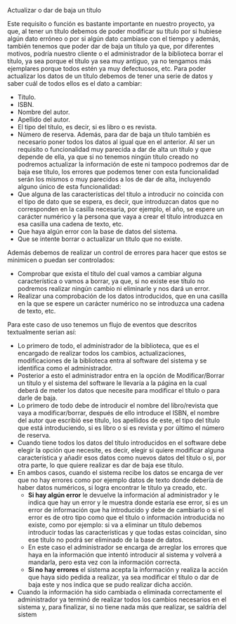 

Actualizar o dar de baja un título

Este requisito o función es bastante importante en nuestro proyecto, ya que, al tener un título debemos de poder modificar su título por si hubiese algún dato erróneo o por si algún dato cambiase con el tiempo y además, también tenemos que poder dar de baja un título ya que, por diferentes motivos, podría nuestro cliente o el administrador de la biblioteca borrar el título, ya sea porque el título ya sea muy antiguo, ya no tengamos más ejemplares porque todos estén ya muy defectuosos, etc.
Para poder actualizar los datos de un título debemos de tener una serie de datos y saber cuál de todos ellos es el dato a cambiar: 
- 	Título.
-	ISBN.
-	Nombre del autor.
-	Apellido del autor.
-	El tipo del título, es decir, si es libro o es revista.
-	Número de reserva.
Además, para dar de baja un título también es necesario poner todos los datos al igual que en el anterior.
Al ser un requisito o funcionalidad muy parecida a dar de alta un título y que depende de ella, ya que si no tenemos ningún título creado no podremos actualizar la información de este ni tampoco podremos dar de baja ese título, los errores que podemos tener con esta funcionalidad serán los mismos o muy parecidos a los de dar de alta, incluyendo alguno único de esta funcionalidad:
- Que alguna de las características del título a introducir no coincida con el tipo de dato que se espera, es decir, que introduzcan datos que no corresponden en la casilla necesaria, por ejemplo, el año, se espere un carácter numérico y la persona que vaya a crear el título introduzca en esa casilla una cadena de texto, etc.
- Que haya algún error con la base de datos del sistema.
- Que se intente borrar o actualizar un título que no existe.

Además debemos de realizar un control de errores para hacer que estos se minimicen o puedan ser controlados:
-	Comprobar que exista el título del cual vamos a cambiar alguna característica o vamos a borrar, ya que, si no existe ese título no podremos realizar ningún cambio ni eliminarle y nos dará un error.
-	Realizar una comprobación de los datos introducidos, que en una casilla en la que se espere un carácter numérico no se introduzca una cadena de texto, etc.

Para este caso de uso tenemos un flujo de eventos que descritos textualmente serian así:
- Lo primero de todo, el administrador de la biblioteca, que es el encargado de realizar todos los cambios, actualizaciones, modificaciones de la biblioteca entra al software del sistema y se identifica como el administrador.
- Posterior a esto el administrador entra en la opción de Modificar/Borrar un título y el sistema del software le llevaría a la página en la cual deberá de meter los datos que necesite para modificar el título o para darle de baja.
- Lo primero de todo debe de introducir el nombre del libro/revista que vaya a modificar/borrar, después de ello introduce el ISBN, el nombre del autor que escribió ese título, los apellidos de este, el tipo del título que está introduciendo, si es libro o si es revista y por último el número de reserva.
- Cuando tiene todos los datos del título introducidos en el software debe elegir la opción que necesite, es decir, elegir si quiere modificar alguna característica y añadir esos datos como nuevos datos del título o si, por otra parte, lo que quiere realizar es dar de baja ese título.
- En ambos casos, cuando el sistema recibe los datos se encarga de ver que no hay errores como por ejemplo datos de texto donde debería de haber datos numéricos, si logra encontrar le título ya creado, etc.
    - **Si hay algún error** le devuelve la información al administrador y le indica que hay un error y le muestra donde estaría ese error, si es un error de información          que ha introducido y debe de cambiarlo o si el error es de otro tipo como que el título o información introducida no existe, como por ejemplo: si va a eliminar un título debemos introducir todas las características y que todas estas coincidan, sino ese título no podrá ser eliminado de la base de datos.
    - En este caso el administrador se encarga de arreglar los errores que haya en la información que intentó introducir al sistema y volverá a mandarla, pero esta vez con la información correcta.
    - **Si no hay errores** el sistema acepta la información y realiza la acción que haya sido pedida a realizar, ya sea modificar el título o dar de baja este y nos indica que se pudo realizar dicha acción.
- Cuando la información ha sido cambiada o eliminada correctamente el administrador ya terminó de realizar todos los cambios necesarios en el sistema y, para finalizar, si no tiene nada más que realizar, se saldría del sistem
